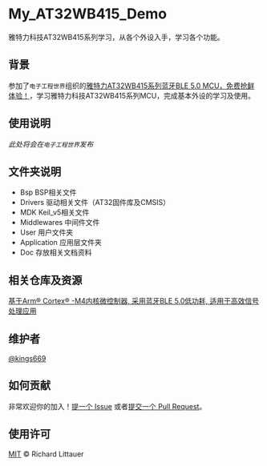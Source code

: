 # My_AT32WB415_Demo
雅特力科技AT32WB415系列学习，从各个外设入手，学习各个功能。
## 背景
参加了`电子工程世界`组织的[雅特力AT32WB415系列蓝牙BLE 5.0 MCU，免费抢鲜体验！](http://bbs.eeworld.com.cn/elecplay/content/0a5960a9)，学习雅特力科技AT32WB415系列MCU，完成基本外设的学习及使用。

## 使用说明

*此处将会在`电子工程世界`发布* 
             
## 文件夹说明
- Bsp BSP相关文件
- Drivers 驱动相关文件（AT32固件库及CMSIS）
- MDK Keil_v5相关文件
- Middlewares 中间件文件
- User 用户文件夹
- Application 应用层文件夹
- Doc 存放相关文档资料
## 相关仓库及资源
[基于Arm® Cortex® -M4内核微控制器, 采用蓝牙BLE 5.0低功耗, 适用于高效信号处理应用](https://www.arterytek.com/cn/product/AT32WB415.jsp#Resource)
## 维护者

[@kings669](https://github.com/kings669)

## 如何贡献

非常欢迎你的加入！[提一个 Issue](https://github.com/kings669/My_AT32WB415_Demo/issues) 或者[提交一个 Pull Request](https://github.com/kings669/My_AT32WB415_Demo/pulls)。

## 使用许可
[MIT](LICENSE) © Richard Littauer
